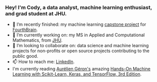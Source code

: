 ### Hey! I'm Cody, a data analyst, machine learning enthusiast, and grad student at JHU.

- 🔭 I’m recently finished: my machine learning [capstone project](https://github.com/LaplaceCherub/glg-project) for [FourthBrain](https://fourthbrain.ai/).
- 🌱 I’m currently working on: my MS in Applied and Computational Mathematics, from [JHU]([https://ep.jhu.edu/programs/computer-science/](https://ep.jhu.edu/programs/applied-and-computational-mathematics/masters-degree-requirements/)).
- 👯 I’m looking to collaborate on: data science and machine learning projects for non-profits or open source projects contributing to the public good.
- 📫 How to reach me: [LinkedIn](https://www.linkedin.com/in/codymccormack/).
- I'm currently reading [Aurélien Géron's](https://github.com/ageron) amazing [Hands-On Machine Learning with Scikit-Learn, Keras, and TensorFlow, 3rd Edition](https://www.oreilly.com/library/view/hands-on-machine-learning/9781098125967/).

